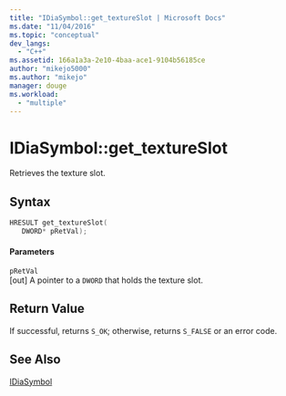 ```yaml
---
title: "IDiaSymbol::get_textureSlot | Microsoft Docs"
ms.date: "11/04/2016"
ms.topic: "conceptual"
dev_langs: 
  - "C++"
ms.assetid: 166a1a3a-2e10-4baa-ace1-9104b56185ce
author: "mikejo5000"
ms.author: "mikejo"
manager: douge
ms.workload: 
  - "multiple"
---
```

# IDiaSymbol::get_textureSlot
Retrieves the texture slot.  
  
## Syntax  
  
```C++  
HRESULT get_textureSlot(   
   DWORD* pRetVal);  
```  
  
#### Parameters  
 `pRetVal`  
 [out] A pointer to a `DWORD` that holds the texture slot.  
  
## Return Value  
 If successful, returns `S_OK`; otherwise, returns `S_FALSE` or an error code.  
  
## See Also  
 [IDiaSymbol](../../debugger/debug-interface-access/idiasymbol.md)